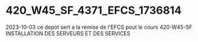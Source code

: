 # 420_W45_SF_4371_EFCS_1736814
2023-10-03
ce depot sert a la remise de l'EFCS pout le cours 420-W45-SF INSTALLATION DES SERVEURS ET DES SERVICES 
